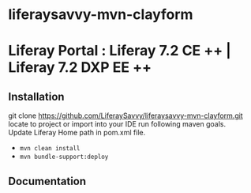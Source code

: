 # liferaysavvy-mvn-clayform
# Liferay Portal : Liferay 7.2 CE ++ | Liferay 7.2 DXP EE ++
## Installation
git clone https://github.com/LiferaySavvy/liferaysavvy-mvn-clayform.git  
locate to project or import into your IDE run following maven goals.  
Update Liferay Home path in pom.xml file.
* `mvn clean install`
* `mvn bundle-support:deploy`
## Documentation 
